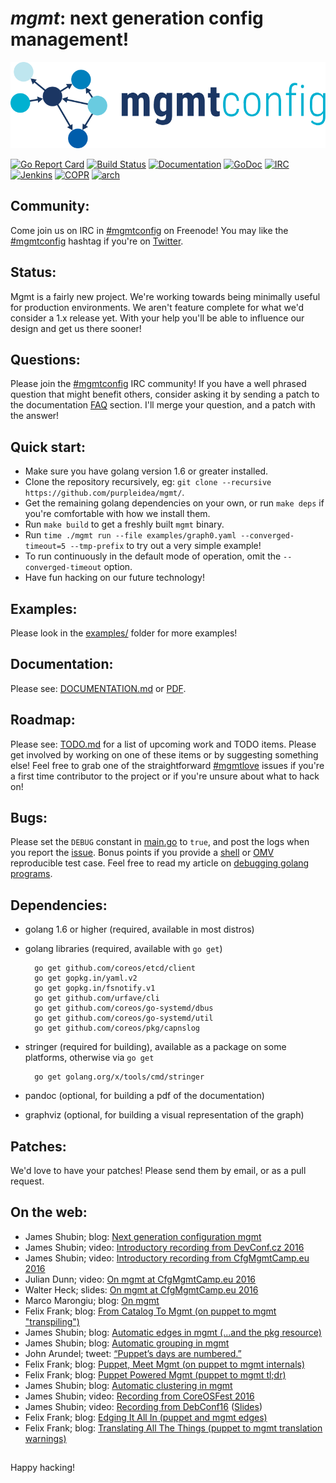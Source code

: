 # *mgmt*: next generation config management!

[![mgmt!](art/mgmt.png)](art/)

[![Go Report Card](https://goreportcard.com/badge/github.com/purpleidea/mgmt)](https://goreportcard.com/report/github.com/purpleidea/mgmt)
[![Build Status](https://secure.travis-ci.org/purpleidea/mgmt.png?branch=master)](http://travis-ci.org/purpleidea/mgmt)
[![Documentation](https://img.shields.io/docs/markdown.png)](DOCUMENTATION.md)
[![GoDoc](https://godoc.org/github.com/purpleidea/mgmt?status.svg)](https://godoc.org/github.com/purpleidea/mgmt)
[![IRC](https://img.shields.io/irc/%23mgmtconfig.png)](https://webchat.freenode.net/?channels=#mgmtconfig)
[![Jenkins](https://img.shields.io/jenkins/status.png)](https://ci.centos.org/job/purpleidea-mgmt/)
[![COPR](https://img.shields.io/copr/builds.png)](https://copr.fedoraproject.org/coprs/purpleidea/mgmt/)
[![arch](https://img.shields.io/arch/aur.png)](https://aur.archlinux.org/packages/mgmt/)

## Community:
Come join us on IRC in [#mgmtconfig](https://webchat.freenode.net/?channels=#mgmtconfig) on Freenode!
You may like the [#mgmtconfig](https://twitter.com/hashtag/mgmtconfig) hashtag if you're on [Twitter](https://twitter.com/#!/purpleidea).

## Status:
Mgmt is a fairly new project.
We're working towards being minimally useful for production environments.
We aren't feature complete for what we'd consider a 1.x release yet.
With your help you'll be able to influence our design and get us there sooner!

## Questions:
Please join the [#mgmtconfig](https://webchat.freenode.net/?channels=#mgmtconfig) IRC community!
If you have a well phrased question that might benefit others, consider asking it by sending a patch to the documentation [FAQ](https://github.com/purpleidea/mgmt/blob/master/DOCUMENTATION.md#usage-and-frequently-asked-questions) section. I'll merge your question, and a patch with the answer!

## Quick start:
* Make sure you have golang version 1.6 or greater installed.
* Clone the repository recursively, eg: `git clone --recursive https://github.com/purpleidea/mgmt/`.
* Get the remaining golang dependencies on your own, or run `make deps` if you're comfortable with how we install them.
* Run `make build` to get a freshly built `mgmt` binary.
* Run `time ./mgmt run --file examples/graph0.yaml --converged-timeout=5 --tmp-prefix` to try out a very simple example!
* To run continuously in the default mode of operation, omit the `--converged-timeout` option.
* Have fun hacking on our future technology!

## Examples:
Please look in the [examples/](examples/) folder for more examples!

## Documentation:
Please see: [DOCUMENTATION.md](DOCUMENTATION.md) or [PDF](https://pdfdoc-purpleidea.rhcloud.com/pdf/https://github.com/purpleidea/mgmt/blob/master/DOCUMENTATION.md).

## Roadmap:
Please see: [TODO.md](TODO.md) for a list of upcoming work and TODO items.
Please get involved by working on one of these items or by suggesting something else!
Feel free to grab one of the straightforward [#mgmtlove](https://github.com/purpleidea/mgmt/labels/mgmtlove) issues if you're a first time contributor to the project or if you're unsure about what to hack on!

## Bugs:
Please set the `DEBUG` constant in [main.go](https://github.com/purpleidea/mgmt/blob/master/main.go) to `true`, and post the logs when you report the [issue](https://github.com/purpleidea/mgmt/issues).
Bonus points if you provide a [shell](https://github.com/purpleidea/mgmt/tree/master/test/shell) or [OMV](https://github.com/purpleidea/mgmt/tree/master/test/omv) reproducible test case.
Feel free to read my article on [debugging golang programs](https://ttboj.wordpress.com/2016/02/15/debugging-golang-programs/).

## Dependencies:
* golang 1.6 or higher (required, available in most distros)
* golang libraries (required, available with `go get`)

        go get github.com/coreos/etcd/client
        go get gopkg.in/yaml.v2
        go get gopkg.in/fsnotify.v1
        go get github.com/urfave/cli
        go get github.com/coreos/go-systemd/dbus
        go get github.com/coreos/go-systemd/util
        go get github.com/coreos/pkg/capnslog

* stringer (required for building), available as a package on some platforms, otherwise via `go get`

        go get golang.org/x/tools/cmd/stringer

* pandoc (optional, for building a pdf of the documentation)
* graphviz (optional, for building a visual representation of the graph)

## Patches:
We'd love to have your patches! Please send them by email, or as a pull request.

## On the web:
* James Shubin; blog: [Next generation configuration mgmt](https://ttboj.wordpress.com/2016/01/18/next-generation-configuration-mgmt/)
* James Shubin; video: [Introductory recording from DevConf.cz 2016](https://www.youtube.com/watch?v=GVhpPF0j-iE&html5=1)
* James Shubin; video: [Introductory recording from CfgMgmtCamp.eu 2016](https://www.youtube.com/watch?v=fNeooSiIRnA&html5=1)
* Julian Dunn; video: [On mgmt at CfgMgmtCamp.eu 2016](https://www.youtube.com/watch?v=kfF9IATUask&t=1949&html5=1)
* Walter Heck; slides: [On mgmt at CfgMgmtCamp.eu 2016](http://www.slideshare.net/olindata/configuration-management-time-for-a-4th-generation/3)
* Marco Marongiu; blog: [On mgmt](http://syslog.me/2016/02/15/leap-or-die/)
* Felix Frank; blog: [From Catalog To Mgmt (on puppet to mgmt "transpiling")](https://ffrank.github.io/features/2016/02/18/from-catalog-to-mgmt/)
* James Shubin; blog: [Automatic edges in mgmt (...and the pkg resource)](https://ttboj.wordpress.com/2016/03/14/automatic-edges-in-mgmt/)
* James Shubin; blog: [Automatic grouping in mgmt](https://ttboj.wordpress.com/2016/03/30/automatic-grouping-in-mgmt/)
* John Arundel; tweet: [“Puppet’s days are numbered.”](https://twitter.com/bitfield/status/732157519142002688)
* Felix Frank; blog: [Puppet, Meet Mgmt (on puppet to mgmt internals)](https://ffrank.github.io/features/2016/06/12/puppet,-meet-mgmt/)
* Felix Frank; blog: [Puppet Powered Mgmt (puppet to mgmt tl;dr)](https://ffrank.github.io/features/2016/06/19/puppet-powered-mgmt/)
* James Shubin; blog: [Automatic clustering in mgmt](https://ttboj.wordpress.com/2016/06/20/automatic-clustering-in-mgmt/)
* James Shubin; video: [Recording from CoreOSFest 2016](https://www.youtube.com/watch?v=KVmDCUA42wc&html5=1)
* James Shubin; video: [Recording from DebConf16](http://meetings-archive.debian.net/pub/debian-meetings/2016/debconf16/Next_Generation_Config_Mgmt.webm) ([Slides](https://annex.debconf.org//debconf-share/debconf16/slides/15-next-generation-config-mgmt.pdf))
* Felix Frank; blog: [Edging It All In (puppet and mgmt edges)](https://ffrank.github.io/features/2016/07/12/edging-it-all-in/)
* Felix Frank; blog: [Translating All The Things (puppet to mgmt translation warnings)](https://ffrank.github.io/features/2016/08/19/translating-all-the-things/)

##

Happy hacking!
